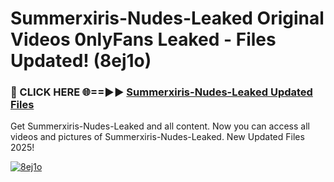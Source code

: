 # Summerxiris-Nudes-Leaked Original Videos 0nlyFans Leaked - Files Updated! (8ej1o)

<h3>🔴 CLICK HERE 🌐==►► <a href="https://tinyurl.com/yc6ubb5a" rel="nofollow">Summerxiris-Nudes-Leaked Updated Files</a></h3>

Get Summerxiris-Nudes-Leaked and all content. Now you can access all videos and pictures of Summerxiris-Nudes-Leaked. New Updated Files 2025!

[![8ej1o](https://i.imgur.com/7eu0CRL.gif)](https://tinyurl.com/yc6ubb5a)
